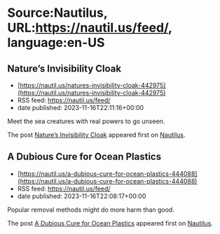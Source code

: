# Source:Nautilus, URL:https://nautil.us/feed/, language:en-US

## Nature’s Invisibility Cloak
 - [https://nautil.us/natures-invisibility-cloak-442975](https://nautil.us/natures-invisibility-cloak-442975)
 - RSS feed: https://nautil.us/feed/
 - date published: 2023-11-16T22:11:16+00:00

<p>Meet the sea creatures with real powers to go unseen.</p>
<p>The post <a href="https://nautil.us/natures-invisibility-cloak-442975/" rel="nofollow">Nature’s Invisibility Cloak</a> appeared first on <a href="https://nautil.us" rel="nofollow">Nautilus</a>.</p>

## A Dubious Cure for Ocean Plastics
 - [https://nautil.us/a-dubious-cure-for-ocean-plastics-444088](https://nautil.us/a-dubious-cure-for-ocean-plastics-444088)
 - RSS feed: https://nautil.us/feed/
 - date published: 2023-11-16T22:08:17+00:00

<p>Popular removal methods might do more harm than good. </p>
<p>The post <a href="https://nautil.us/a-dubious-cure-for-ocean-plastics-444088/" rel="nofollow">A Dubious Cure for Ocean Plastics</a> appeared first on <a href="https://nautil.us" rel="nofollow">Nautilus</a>.</p>

